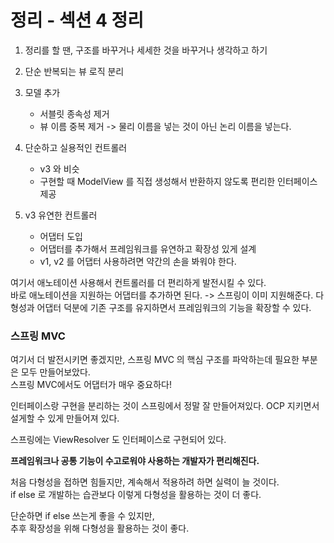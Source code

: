 # 정리 - 섹션 4 정리  
1. 정리를 할 땐, 구조를 바꾸거나 세세한 것을 바꾸거나 생각하고 하기
  

2. 단순 반복되는 뷰 로직 분리  
  
3. 모델 추가 
   - 서블릿 종속성 제거 
   - 뷰 이름 중복 제거 -> 물리 이름을 넣는 것이 아닌 논리 이름을 넣는다. 
  
4. 단순하고 실용적인 컨트롤러 
   - v3 와 비슷 
   - 구현할 때 ModelView 를 직접 생성해서 반환하지 않도록 편리한 인터페이스 제공 
  
5. v3 유연한 컨트롤러
   - 어댑터 도입
   - 어댑터를 추가해서 프레임워크를 유연하고 확장성 있게 설계 
   - v1, v2 를 어댑터 사용하려면 약간의 손을 봐워야 한다. 
  
여기서 애노테이션 사용해서 컨트롤러를 더 편리하게 발전시킬 수 있다.  
바로 애노테이션을 지원하는 어댑터를 추가하면 된다.  -> 스프링이 이미 지원해준다. 
다형성과 어댑터 덕분에 기존 구조를 유지하면서 프레임워크의 기능을 확장할 수 있다.  
  
### 스프링 MVC  
여기서 더 발전시키면 좋겠지만, 스프링 MVC 의 핵심 구조를 파악하는데 필요한 부분은 모두 만들어보았다.  
스프링 MVC에서도 어댑터가 매우 중요하다!  
  
인터페이스랑 구현을 분리하는 것이 스프링에서 정말 잘 만들어져있다. OCP 지키면서 설게할 수 있게 만들어져 있다.   
  
스프링에는 ViewResolver 도 인터페이스로 구현되어 있다.   

  
**프레임워크나 공통 기능이 수고로워야 사용하는 개발자가 편리해진다.**  
  
처음 다형성을 접하면 힘들지만, 계속해서 적용하려 하면 실력이 늘 것이다.  
if else 로 개발하는 습관보다 이렇게 다형성을 활용하는 것이 더 좋다.  
  
단순하면 if else 쓰는게 좋을 수 있지만,  
추후 확장성을 위해 다형성을 활용하는 것이 좋다.  
